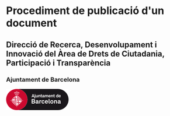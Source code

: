 
# Procediment de publicació d'un document

## Direcció de Recerca, Desenvolupament i Innovació del Àrea de Drets de Ciutadania, Participació i Transparència

### Ajuntament de Barcelona

![Ajuntament de Barcelona](../logo_ajbcn.png)

